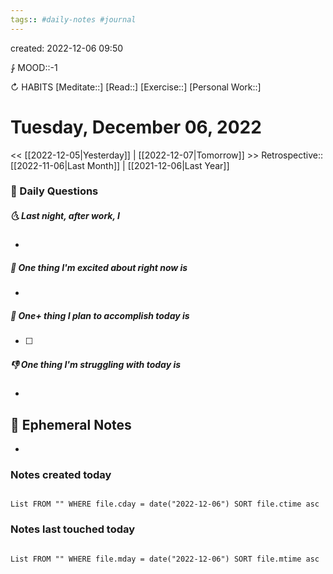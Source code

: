 ```yaml
---
tags:: #daily-notes #journal
---
```

created: 2022-12-06 09:50

⨑ MOOD::-1

↻ HABITS
[Meditate::]
[Read::]
[Exercise::]
[Personal Work::]

# Tuesday, December 06, 2022

<< [[2022-12-05|Yesterday]] | [[2022-12-07|Tomorrow]] >>
Retrospective:: [[2022-11-06|Last Month]] | [[2021-12-06|Last Year]]

### 📅 Daily Questions

##### 🌜 Last night, after work, I

-

##### 🙌 One thing I'm excited about right now is

-

##### 🚀 One+ thing I plan to accomplish today is

- [ ]

##### 👎 One thing I'm struggling with today is

-

## 📝 Ephemeral Notes

-

### Notes created today

```dataview

List FROM "" WHERE file.cday = date("2022-12-06") SORT file.ctime asc

```

### Notes last touched today

```dataview

List FROM "" WHERE file.mday = date("2022-12-06") SORT file.mtime asc

```
